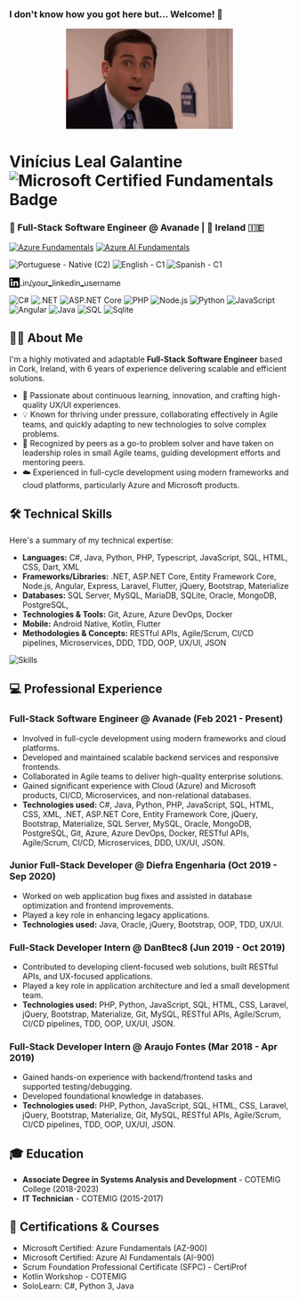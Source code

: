 ### I don't know how you got here but... Welcome! 👋

<p align="center">
  <img src="assets/michael.gif" alt="Welcome GIF" width="300"/> 
</p>

# Vinícius Leal Galantine <img src="https://learn.microsoft.com/en-us/media/learn/certification/badges/microsoft-certified-fundamentals-badge.svg?branch=main" width="35" height="35" alt="Microsoft Certified Fundamentals Badge">

### 💼 Full-Stack Software Engineer @ Avanade | 📍 Ireland 🇮🇪
[![Azure Fundamentals](https://img.shields.io/badge/Azure%20Fundamentals-AZ--900-0064b5?logo=microsoftazure&style=flat-square)](https://learn.microsoft.com/api/credentials/share/en-us/vinicius-galantine/ACF9DE1F521F4E02?sharingId=90BDC98736C2E4D3) [![Azure AI Fundamentals](https://img.shields.io/badge/Azure%20AI%20Fundamentals-AI--900-0064b5?logo=microsoftazure&style=flat-square)](LINK_TO_YOUR_AI-900_CERTIFICATION_IF_AVAILABLE)

![Portuguese - Native (C2)](https://img.shields.io/badge/Portuguese%20-%20Native%20(C2)-blue?style=flat-square)
![English - C1](https://img.shields.io/badge/English-C1-darkgreen?style=flat-square)
![Spanish - C1](https://img.shields.io/badge/Espa%C3%B1ol-C1-darkgreen?style=flat-square)

<p>
  <a href="https://www.linkedin.com/in/your_linkedin_username">
    <img src="assets/InBug-Black.png" alt="LinkedIn" width="20" style="vertical-align: middle;"> 
    <span style="vertical-align: middle;">in/your_linkedin_username</span>
  </a>
</p>


![C#](https://img.shields.io/badge/C%23-5C2D91?logo=sharp&logoColor=white)
![.NET](https://img.shields.io/badge/.NET-5C2D91?logo=.net&logoColor=white)
![ASP.NET Core](https://img.shields.io/badge/ASP.NET_Core-5C2D91?logo=.net&logoColor=white)
![PHP](https://img.shields.io/badge/PHP-777bb3?logo=PHP&logoColor=white)
![Node.js](https://img.shields.io/badge/Node.js-339933?logo=node.js&logoColor=white)
![Python](https://img.shields.io/badge/Python-ffce41?logo=python&logoColor=blue)
![JavaScript](https://img.shields.io/badge/JavaScript-F7DF1E?logo=javascript&logoColor=black)
![Angular](https://img.shields.io/badge/Angular-DD0030?logo=angular&logoColor=white)
![Java](https://img.shields.io/badge/Java-ED8B00?logo=openjdk&logoColor=white)
![SQL](https://img.shields.io/badge/SQL-005A9C?logo=mysql&logoColor=white)
![Sqlite](https://img.shields.io/badge/SQLite-0d3f5c?logo=sqlite&logoColor=white)

## 👨‍💻 About Me

I'm a highly motivated and adaptable **Full-Stack Software Engineer** based in Cork, Ireland, with 6 years of experience delivering scalable and efficient solutions.

- 🚀 Passionate about continuous learning, innovation, and crafting high-quality UX/UI experiences.
- 💡 Known for thriving under pressure, collaborating effectively in Agile teams, and quickly adapting to new technologies to solve complex problems.
- 🤝 Recognized by peers as a go-to problem solver and have taken on leadership roles in small Agile teams, guiding development efforts and mentoring peers.
- ☁️ Experienced in full-cycle development using modern frameworks and cloud platforms, particularly Azure and Microsoft products.

## 🛠️ Technical Skills

Here's a summary of my technical expertise:

- **Languages:** C#, Java, Python, PHP, Typescript, JavaScript, SQL, HTML, CSS, Dart, XML
- **Frameworks/Libraries:** .NET, ASP.NET Core, Entity Framework Core, Node.js, Angular, Express, Laravel, Flutter, jQuery, Bootstrap, Materialize
- **Databases:** SQL Server, MySQL, MariaDB, SQLite, Oracle, MongoDB, PostgreSQL,
- **Technologies & Tools:** Git, Azure, Azure DevOps, Docker
- **Mobile:** Android Native, Kotlin, Flutter
- **Methodologies & Concepts:** RESTful APIs, Agile/Scrum, CI/CD pipelines, Microservices, DDD, TDD, OOP, UX/UI, JSON

![Skills](https://skillicons.dev/icons?i=cs,dotnet,php,laravel,python,js,ts,java,angular,nodejs,express,dart,flutter,mysql,sqlite,mongodb,postgres,azure,docker,git,bootstrap,html,css,androidstudio,kotlin)

## 💻 Professional Experience

### **Full-Stack Software Engineer @ Avanade** (Feb 2021 - Present)

- Involved in full-cycle development using modern frameworks and cloud platforms.
- Developed and maintained scalable backend services and responsive frontends.
- Collaborated in Agile teams to deliver high-quality enterprise solutions.
- Gained significant experience with Cloud (Azure) and Microsoft products, CI/CD, Microservices, and non-relational databases.
- **Technologies used:** C#, Java, Python, PHP, JavaScript, SQL, HTML, CSS, XML, .NET, ASP.NET Core, Entity Framework Core, jQuery, Bootstrap, Materialize, SQL Server, MySQL, Oracle, MongoDB, PostgreSQL, Git, Azure, Azure DevOps, Docker, RESTful APIs, Agile/Scrum, CI/CD, Microservices, DDD, UX/UI, JSON.

### **Junior Full-Stack Developer @ Diefra Engenharia** (Oct 2019 - Sep 2020)

- Worked on web application bug fixes and assisted in database optimization and frontend improvements.
- Played a key role in enhancing legacy applications.
- **Technologies used:** Java, Oracle, jQuery, Bootstrap, OOP, TDD, UX/UI.

### **Full-Stack Developer Intern @ DanBtec8** (Jun 2019 - Oct 2019)

- Contributed to developing client-focused web solutions, built RESTful APIs, and UX-focused applications.
- Played a key role in application architecture and led a small development team.
- **Technologies used:** PHP, Python, JavaScript, SQL, HTML, CSS, Laravel, jQuery, Bootstrap, Materialize, Git, MySQL, RESTful APIs, Agile/Scrum, CI/CD pipelines, TDD, OOP, UX/UI, JSON.

### **Full-Stack Developer Intern @ Araujo Fontes** (Mar 2018 - Apr 2019)

- Gained hands-on experience with backend/frontend tasks and supported testing/debugging.
- Developed foundational knowledge in databases.
- **Technologies used:** PHP, Python, JavaScript, SQL, HTML, CSS, Laravel, jQuery, Bootstrap, Materialize, Git, MySQL, RESTful APIs, Agile/Scrum, CI/CD pipelines, TDD, OOP, UX/UI, JSON.

## 🎓 Education

- **Associate Degree in Systems Analysis and Development** - COTEMIG College (2018-2023)
- **IT Technician** - COTEMIG (2015-2017)

## 📜 Certifications & Courses

- Microsoft Certified: Azure Fundamentals (AZ-900)
- Microsoft Certified: Azure AI Fundamentals (AI-900)
- Scrum Foundation Professional Certificate (SFPC) - CertiProf
- Kotlin Workshop - COTEMIG
- SoloLearn: C#, Python 3, Java